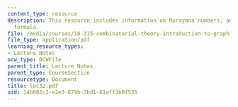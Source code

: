 ```yaml
---
content_type: resource
description: This resource includes information on Narayana numbers, and MacMahon
  formula.
file: /media/courses/18-315-combinatorial-theory-introduction-to-graph-theory-extremal-and-enumerative-combinatorics-spring-2005/14b082c2e2e3879b3bd161aff3b0f535_lec32.pdf
file_type: application/pdf
learning_resource_types:
- Lecture Notes
ocw_type: OCWFile
parent_title: Lecture Notes
parent_type: CourseSection
resourcetype: Document
title: lec32.pdf
uid: 14b082c2-e2e3-879b-3bd1-61aff3b0f535
---
```

